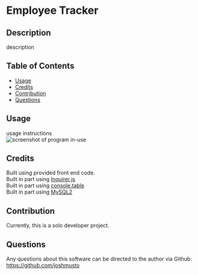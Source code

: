 # Employee Tracker

## Description

description

## Table of Contents

- [Usage](#usage)
- [Credits](#credits)
- [Contribution](#contribution)
- [Questions](#questions)

## Usage

usage instructions
<br>![screenshot of program in-use](src/screenshot.PNG)

## Credits

Built using provided front end code.
<br>Built in part using [Inquirer.js](https://www.npmjs.com/package/inquirer/v/8.2.4)
<br>Built in part using [console.table](https://www.npmjs.com/package/console.table)
<br>Built in part using [MySQL2](https://www.npmjs.com/package/mysql2)

## Contribution

Currently, this is a solo developer project.

## Questions

Any questions about this software can be directed to the author via
Github: https://github.com/joshmusto